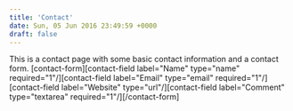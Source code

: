 ```yaml
---
title: 'Contact'
date: Sun, 05 Jun 2016 23:49:59 +0000
draft: false
---
```


This is a contact page with some basic contact information and a contact form. \[contact-form\]\[contact-field label="Name" type="name" required="1"/\]\[contact-field label="Email" type="email" required="1"/\]\[contact-field label="Website" type="url"/\]\[contact-field label="Comment" type="textarea" required="1"/\]\[/contact-form\]